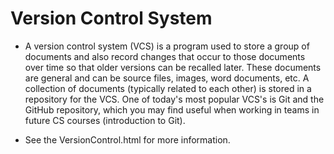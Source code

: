 # Version Control System

- A version control system (VCS) is a program used to store a group of documents and also record changes that occur to those documents over time so that older versions can be recalled later. These documents are general and can be source files, images, word documents, etc. A collection of documents (typically related to each other) is stored in a repository for the VCS. One of today's most popular VCS's is Git and the GitHub repository, which you may find useful when working in teams in future CS courses (introduction to Git).

- See the VersionControl.html for more information.